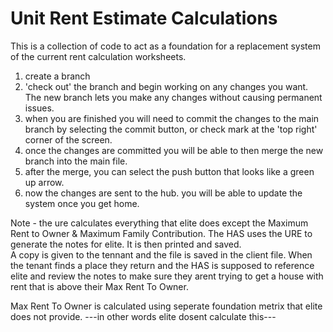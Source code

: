 # Unit Rent Estimate Calculations

This is a collection of code to act as a foundation for a replacement system 
of the current rent calculation worksheets.

1. create a branch 
2. 'check out' the branch and begin working on any changes you want.  The new branch lets you make
   any changes without causing permanent issues.
3. when you are finished you will need to commit the changes to the main branch
   by selecting the commit button, or check mark at the 'top right' corner of the screen.
4. once the changes are committed you will be able to then merge the new branch into the main file.
5. after the merge, you can select the push button that looks like a green up arrow.
6. now the changes are sent to the hub. you will be able to update the system once you
   get home.

Note - the ure calculates everything that elite does except the Maximum Rent to Owner & Maximum Family 
Contribution.  The HAS uses the URE to generate the notes for elite.  It is then printed and saved.  
A copy is given to the tennant and the file is saved in the client file.  When the tenant finds a place
they return and the HAS is supposed to reference elite and review the notes to make sure they arent 
trying to get a house with rent that is above their Max Rent To Owner.  

Max Rent To Owner is calculated using seperate foundation metrix that elite does not provide.
---in other words elite dosent calculate this---